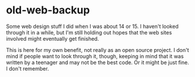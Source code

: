 # old-web-backup
Some web design stuff I did when I was about 14 or 15. I haven't looked through it in a while, but I'm still holding out hopes that the web sites involved might eventually get finished.

This is here for my own benefit, not really as an open source project. I don't mind if people want to look through it, though, keeping in mind that it was written by a teenager and may not be the best code. Or it might be just fine. I don't remember.
